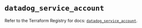 # `datadog_service_account`

Refer to the Terraform Registry for docs: [`datadog_service_account`](https://registry.terraform.io/providers/datadog/datadog/3.75.0/docs/resources/service_account).
